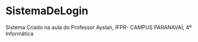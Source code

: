 # SistemaDeLogin
Sistema Criado na aula do Professor Ayslan, IFPR- CAMPUS PARANAVAÍ, 4º Informática 
